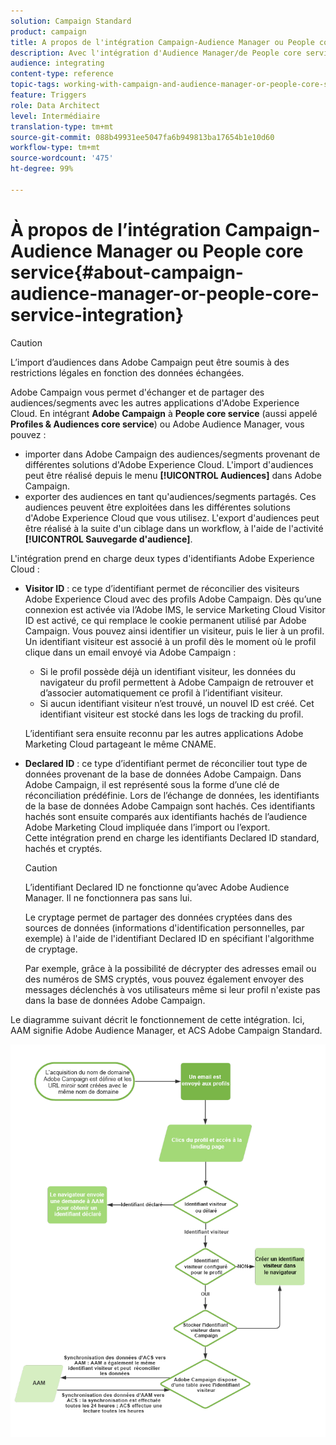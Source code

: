 ```yaml
---
solution: Campaign Standard
product: campaign
title: A propos de l'intégration Campaign-Audience Manager ou People core service
description: Avec l'intégration d'Audience Manager/de People core service, vous pouvez partager des audiences ou des segments au sein des différentes solutions d'Adobe Experience Cloud.
audience: integrating
content-type: reference
topic-tags: working-with-campaign-and-audience-manager-or-people-core-service
feature: Triggers
role: Data Architect
level: Intermédiaire
translation-type: tm+mt
source-git-commit: 088b49931ee5047fa6b949813ba17654b1e10d60
workflow-type: tm+mt
source-wordcount: '475'
ht-degree: 99%

---
```



# À propos de l’intégration Campaign-Audience Manager ou People core service{#about-campaign-audience-manager-or-people-core-service-integration}

>[!CAUTION]
>
>L’import d’audiences dans Adobe Campaign peut être soumis à des restrictions légales en fonction des données échangées.

Adobe Campaign vous permet d&#39;échanger et de partager des audiences/segments avec les autres applications d&#39;Adobe Experience Cloud. En intégrant **Adobe Campaign** à **People core service** (aussi appelé **Profiles &amp; Audiences core service**) ou Adobe Audience Manager, vous pouvez :

* importer dans Adobe Campaign des audiences/segments provenant de différentes solutions d&#39;Adobe Experience Cloud. L&#39;import d&#39;audiences peut être réalisé depuis le menu **[!UICONTROL Audiences]** dans Adobe Campaign.
* exporter des audiences en tant qu&#39;audiences/segments partagés. Ces audiences peuvent être exploitées dans les différentes solutions d&#39;Adobe Experience Cloud que vous utilisez. L&#39;export d&#39;audiences peut être réalisé à la suite d&#39;un ciblage dans un workflow, à l&#39;aide de l&#39;activité **[!UICONTROL Sauvegarde d&#39;audience]**.

L&#39;intégration prend en charge deux types d&#39;identifiants Adobe Experience Cloud :

* **Visitor ID** : ce type d’identifiant permet de réconcilier des visiteurs Adobe Experience Cloud avec des profils Adobe Campaign. Dès qu’une connexion est activée via l’Adobe IMS, le service Marketing Cloud Visitor ID est activé, ce qui remplace le cookie permanent utilisé par Adobe Campaign. Vous pouvez ainsi identifier un visiteur, puis le lier à un profil.
   <br>Un identifiant visiteur est associé à un profil dès le moment où le profil clique dans un email envoyé via Adobe Campaign :
   * Si le profil possède déjà un identifiant visiteur, les données du navigateur du profil permettent à Adobe Campaign de retrouver et d’associer automatiquement ce profil à l’identifiant visiteur.
   * Si aucun identifiant visiteur n’est trouvé, un nouvel ID est créé. Cet identifiant visiteur est stocké dans les logs de tracking du profil.

   L’identifiant sera ensuite reconnu par les autres applications Adobe Marketing Cloud partageant le même CNAME.

* **Declared ID** : ce type d’identifiant permet de réconcilier tout type de données provenant de la base de données Adobe Campaign. Dans Adobe Campaign, il est représenté sous la forme d’une clé de réconciliation prédéfinie. Lors de l’échange de données, les identifiants de la base de données Adobe Campaign sont hachés. Ces identifiants hachés sont ensuite comparés aux identifiants hachés de l’audience Adobe Marketing Cloud impliquée dans l’import ou l’export.
   <br>Cette intégration prend en charge les identifiants Declared ID standard, hachés et cryptés.

   >[!CAUTION]
   >
   >L’identifiant Declared ID ne fonctionne qu’avec Adobe Audience Manager. Il ne fonctionnera pas sans lui.

   Le cryptage permet de partager des données cryptées dans des sources de données (informations d&#39;identification personnelles, par exemple) à l&#39;aide de l&#39;identifiant Declared ID en spécifiant l&#39;algorithme de cryptage.

   Par exemple, grâce à la possibilité de décrypter des adresses email ou des numéros de SMS cryptés, vous pouvez également envoyer des messages déclenchés à vos utilisateurs même si leur profil n&#39;existe pas dans la base de données Adobe Campaign.

Le diagramme suivant décrit le fonctionnement de cette intégration. Ici, AAM signifie Adobe Audience Manager, et ACS Adobe Campaign Standard.

![](assets/aam_diagram.png)